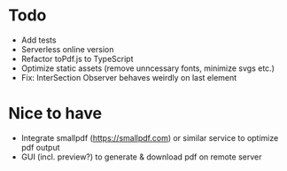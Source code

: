 # Todo

- Add tests
- Serverless online version
- Refactor toPdf.js to TypeScript
- Optimize static assets (remove unncessary fonts, minimize svgs etc.)
- Fix: InterSection Observer behaves weirdly on last element

# Nice to have

- Integrate smallpdf (https://smallpdf.com) or similar service to optimize pdf output
- GUI (incl. preview?) to generate & download pdf on remote server
